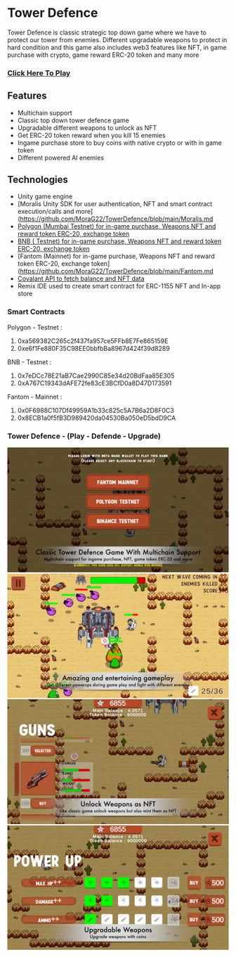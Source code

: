 # Tower Defence
Tower Defence is classic strategic top down game where we have to protect our tower from enemies. Different upgradable weapons to protect in hard condition and this game also includes web3 features like NFT, in game purchase with crypto, game reward ERC-20 token and many more

### [Click Here To Play](https://www)

## Features
- Multichain support
- Classic top down tower defence game
- Upgradable different weapons to unlock as NFT
- Get ERC-20 token reward when you kill 15 enemies
- Ingame purchase store to buy coins with native crypto or with in game token
- Different powered AI enemies


## Technologies
- Unity game engine
- [Moralis Unity SDK for user authentication, NFT and smart contract execution/calls and more](https://github.com/MoraG22/TowerDefence/blob/main/Moralis.md
- [Polygon (Mumbai Testnet) for in-game purchase, Weapons NFT and reward token ERC-20, exchange token](https://github.com/MoraG22/TowerDefence/blob/main/Polygon.md)
- [BNB ( Testnet) for in-game purchase, Weapons NFT and reward token ERC-20, exchange token](https://github.com/MoraG22/TowerDefence/blob/main/BNB.md)
- [Fantom (Mainnet) for in-game purchase, Weapons NFT and reward token ERC-20, exchange token](https://github.com/MoraG22/TowerDefence/blob/main/Fantom.md
- [Covalant API to fetch balance and NFT data](https://github.com/MoraG22/TowerDefence/blob/main/Covalent.md)
- Remix IDE used to create smart contract for ERC-1155 NFT and In-app store

### Smart Contracts
Polygon - Testnet : 
1) 0xa569382C265c2f437fa957ce5FFb8E7Fe865159E
2) 0xe6f1Fe880F35C98EE0bbfbBa8967d424f39d8289

BNB - Testnet : 
1) 0x7eDCc78E21aB7Cae2990C85e34d20BdFaa85E305
2) 0xA767C19343dAFE72fe83cE3BCfD0a8D47D173591

Fantom - Mainnet : 
1) 0x0F6988C107Df49959A1b33c825c5A7B6a2D8F0C3
2) 0x8ECB1a0f5fB3D989420da04530Ba050eD5bdD9CA

### Tower Defence - (Play - Defende - Upgrade)
![Tower Defence](/Images/TowerDefence1.jpg)
![Tower Defence](/Images/TowerDefence2.jpg)
![Tower Defence](/Images/TowerDefence3.jpg)
![Tower Defence](/Images/TowerDefence4.jpg)





